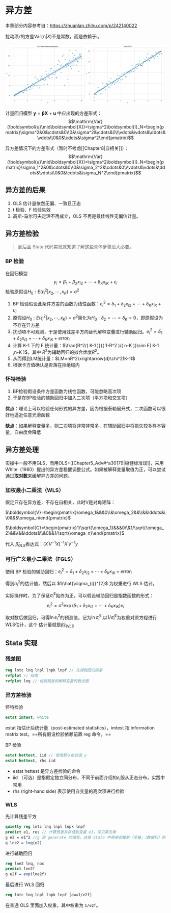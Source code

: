 # 异方差

本章部分内容参考自：https://zhuanlan.zhihu.com/p/242140022

扰动项$\epsilon$的方差$\text{Var}(\epsilon_i|X)$不是常数，而是依赖于i。

![img](./images/7_1.png)

计量回归模型 $\mathbf{y}=\mathbf{\beta X}+\mathbf{u}$ 中应出现的方差形式：
$$\mathrm{Var}(\boldsymbol{u}\mid\boldsymbol{X})=\sigma^2\boldsymbol{I}_N=\begin{pmatrix}\sigma^2&0&\cdots&0\\0&\sigma^2&\cdots&0\\\vdots&\vdots&\ddots&\vdots\\0&0&\cdots&\sigma^2\end{pmatrix}$$

异方差情况下的方差形式（暂时不考虑[[Chapter8|自相关]]）：
$$\mathrm{Var}(\boldsymbol{u}\mid\boldsymbol{X})=\sigma^2\boldsymbol{I}_N=\begin{pmatrix}\sigma_1^2&0&\cdots&0\\0&\sigma_2^2&\cdots&0\\\vdots&\vdots&\ddots&\vdots\\0&0&\cdots&\sigma_N^2\end{pmatrix}$$
## 异方差的后果

1. OLS 估计量依然无偏、一致且正态
2. t 检验、F 检验失效
3. 高斯-马尔可夫定理不再成立，OLS 不再是最佳线性无偏估计量。



## 异方差检验

> 到后面 Stata 代码实现就知道了解这些具体步骤没大必要。



### BP 检验

在回归模型$$y_i=\beta_1+\beta_2 x_{i 2}+\cdots+\beta_K x_{i K}+\varepsilon_i$$检验原假设$H_0: E(\epsilon_i^2|x_2,\cdots,x_K)=\sigma^2$

1. BP 检验假设此条件方差的函数为线性函数：$\varepsilon_i^2=\delta_1+\delta_2 x_{i 2}+\cdots+\delta_K x_{i K}+u_i$
2. 原假设$H_0: E(\epsilon_i^2|x_2,\cdots,x_K)=\sigma^2$简化为$H_0: \delta_2=\cdots=\delta_K=0$，即原假设为不存在异方差
3. 扰动项不可观测，于是使用残差平方向替代解释变量进行辅助回归。$e_{i}^{2}=\delta_{1}+\delta_{2}x_{i2}+\cdots+\delta_{K}x_{iK}+error_{i}$
4. 计算 K-1 下的 F 统计量：$\frac{R^2/( K-1 )}{( 1-R^2 )/( n-K )}\sim F( K-1 ,n-K )$，其中 $R^2$为辅助回归的拟合优度$R^2$。
5. 从而得到LM统计量：$LM=nR^2\xrightarrow{d}\chi^2(K-1)$
6. 根据卡方值确认是否落在拒绝域内



### 怀特检验

1. BP检验假设条件方差函数为线性函数，可能忽略高次项
2. 于是在BP检验的辅助回归中加入二次项（平方项和交叉项）

**优点**：理论上可以检验任何形式的异方差，因为根据泰勒展开式，二次函数可以很好地逼近任意光滑函数

**缺点**：如果解释变量多，则二次项将非常非常多，在辅助回归中将损失较多样本容量，自由度会降低



## 异方差处理

实操中一般不用GLS，而用OLS+[[Chapter5_Adv#^a30179|稳健标准误]]，采用White（1980）提出的异方差稳健调整公式。如果被解释变量取值为正，可以尝试通过**取对数**来缓解异方差的问题。



### 加权最小二乘法（WLS）

假定只存在异方差，不存在自相关，此时V是对角矩阵：

$\boldsymbol{V}=\begin{pmatrix}\omega_1&&&0\\&\omega_2&&\\&&\ddots&\\0&&&\omega_n\end{pmatrix}$

$\boldsymbol{C}=\begin{pmatrix}1/\sqrt{\omega_1}&&&0\\&1/\sqrt{\omega_2}&&\\&&\ddots&\\&0&&1/\sqrt{\omega_n}\end{pmatrix}$



代入 $\hat{\beta}_{GLS}$表达式：$(X^{\prime}V^{-1}X)^{-1}X^{\prime}V^{-1}y$



### 可行广义最小二乘法（FGLS）

使用 BP 检验的辅助回归：$e_{i}^{2}=\delta_{1}+\delta_{2}x_{i2}+\cdots+\delta_{K}x_{iK}+error_{i}$

得到$\sigma_i^2$的估计值，然后以 $1/\hat{\sigma_{i}}^{2}$ 为权重进行 WLS 估计。

实际操作时，为了保证$\hat{\sigma}_i^2$始终为正，可以假设辅助回归是指数函数的形式：
$$e_i^2=\sigma^2\exp(\delta_1+\delta_2x_{i2}+\cdots+\delta_Kx_{iK})v_i$$

取对数后做回归，可得$\ln e_i^2$的预测值，记为$\ln\hat{\sigma}_i^2$,以$1/\hat{\sigma}_i^2$为权重对原方程进行WLS估计，这个
估计量就是$\hat{\beta}_{FWLS}$



## Stata 实现



### 残差图

```stata
reg lntc lnq lnpl lnpk lnpf // 先得到回归结果
rvfplot // 绘图
rvfplot lnq // 绘制残差和解释变量的散点图
```



### 异方差检验

怀特检验

```stata
estat imtest, white
```

estat 指估计后统计量（post-estimated statistics），imtest 指 information matrix test。==所有假设检验依赖前置 reg 命令。==

BP 检验

```stata
estat hettest, iid // 使用默认拟合值 y
estat hettest, rhs iid
```

- estat hettest 是异方差检验的命令
- iid （可选）是指假定独立同分布，不同于前面介绍的$\varepsilon_i$服从正态分布，实践中常用
- rhs (right-hand side) 表示使用自变量的高次项进行检验



### WLS

先计算残差平方

```stata
quietly reg lntc lnq lnpl lnpk lnpf
predict e1, res // 计算残差并存储到变量 e1，详见第五章
g e2 = e1^2 //g 是 generate 的缩写，这是 Stata 中用来创建新「变量」（数据列）的命令，e2 会添加到右边变量窗口。
g lne2 = log(e2)
```

进行辅助回归

```stata
reg lne2 lnq, noc
predict lne2f
g e2f = exp(lne2f)
```

最后进行 WLS 回归

```stata
reg lntc lnq lnpl lnpk lnpf [aw=1/e2f]
```

在普通 OLS 里面加入权重，其中权重为 `1/e2f`。